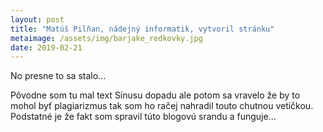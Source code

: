 ```yaml
---
layout: post
title: "Matúš Pilňan, nádejný informatik, vytvoril stránku"
metaimage: /assets/img/barjake_redkovky.jpg
date: 2019-02-21
---
```

No presne to sa stalo...

Pôvodne som tu mal text Sínusu dopadu ale potom sa vravelo že by to mohol byť plagiarizmus tak som ho račej nahradil touto chutnou vetičkou. Podstatné je že fakt som spravil túto blogovú srandu a funguje...